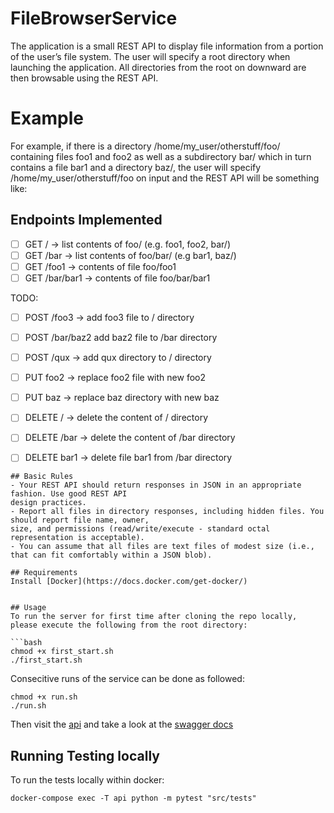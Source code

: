 # FileBrowserService
The application is a small REST API to display file information from a portion of the user’s file system.
The user will specify a root directory when launching the application. All directories from the root on
downward are then browsable using the REST API.


# Example 
For example, if there is a directory /home/my_user/otherstuff/foo/ containing files foo1 and foo2 as
well as a subdirectory bar/ which in turn contains a file bar1 and a directory baz/, the user will specify
/home/my_user/otherstuff/foo on input and the REST API will be something like:

## Endpoints Implemented
- [ ] GET / -> list contents of foo/ (e.g. foo1, foo2, bar/)
- [ ] GET /bar -> list contents of foo/bar/ (e.g bar1, baz/)
- [ ] GET /foo1 -> contents of file foo/foo1
- [ ] GET /bar/bar1 -> contents of file foo/bar/bar1

TODO:
- [ ] POST /foo3 -> add foo3 file to / directory
- [ ] POST /bar/baz2 add baz2 file to /bar directory
- [ ] POST /qux -> add qux directory to / directory

- [ ] PUT foo2 -> replace foo2 file with new foo2
- [ ] PUT baz -> replace baz directory with new baz

- [ ] DELETE / -> delete the content of / directory
- [ ] DELETE /bar -> delete the content of /bar directory
- [ ] DELETE bar1 -> delete file bar1 from /bar directory
```
## Basic Rules
- Your REST API should return responses in JSON in an appropriate fashion. Use good REST API
design practices.
- Report all files in directory responses, including hidden files. You should report file name, owner,
size, and permissions (read/write/execute - standard octal representation is acceptable). 
- You can assume that all files are text files of modest size (i.e., that can fit comfortably within a JSON blob).

## Requirements
Install [Docker](https://docs.docker.com/get-docker/)


## Usage
To run the server for first time after cloning the repo locally, please execute the following from the root directory:

```bash
chmod +x first_start.sh
./first_start.sh
```

Consecitive runs of the service can be done as followed:
```
chmod +x run.sh
./run.sh
```

Then visit the [api](http://localhost:5004/api) and take a look at the [swagger docs](http://localhost:5004/) 

## Running Testing locally
To run the tests locally within docker:
```
docker-compose exec -T api python -m pytest "src/tests"
```